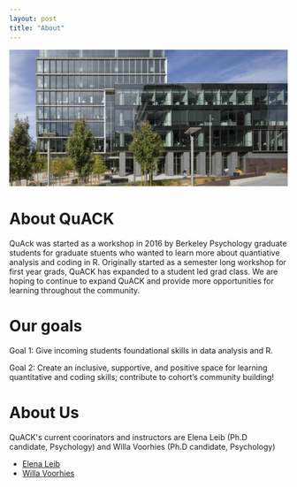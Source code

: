 ```yaml
---
layout: post
title: "About"
---
```

![image](bww-4.jpeg)

# About QuACK
QuAck was started as a workshop in 2016 by Berkeley Psychology graduate students for graduate stuents who wanted to learn more about quantiative analysis and coding in R. Originally started as a semester long workshop for first year grads, QuACK has expanded to a student led grad class. We are hoping to continue to expand QuACK and provide more opportunities for learning throughout the community. 

# Our goals 
Goal 1: Give incoming students foundational skills in data analysis and R.

Goal 2: Create an inclusive, supportive, and positive space for learning quantitative and coding skills; contribute to cohort’s community building!

# About Us
QuACK's current coorinators and instructors are Elena Leib (Ph.D candidate, Psychology) and Willa Voorhies (Ph.D candidate, Psychology)


  * [Elena Leib](https://bungelab.berkeley.edu/graduate-students/)    
  * [Willa Voorhies](https://cnl.berkeley.edu/people/willa-voorhies/)
